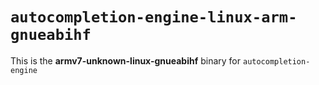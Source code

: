# `autocompletion-engine-linux-arm-gnueabihf`

This is the **armv7-unknown-linux-gnueabihf** binary for `autocompletion-engine`
